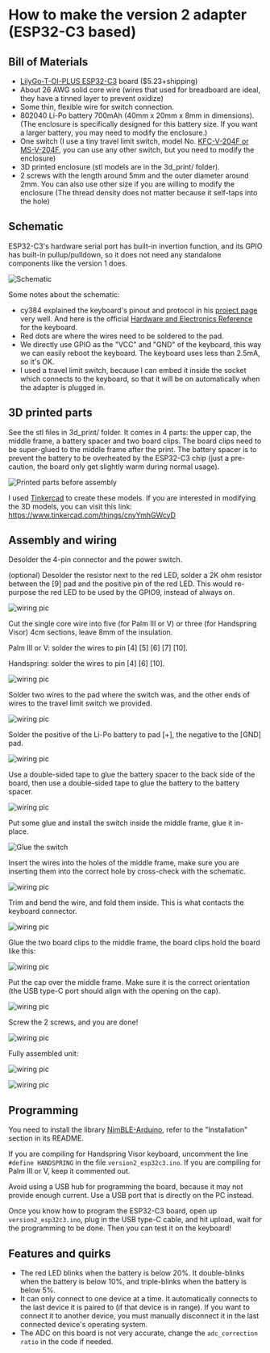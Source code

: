 # How to make the version 2 adapter (ESP32-C3 based)

Bill of Materials
----------
- [LilyGo-T-OI-PLUS ESP32-C3](https://www.aliexpress.com/item/1005003348936965.html) board ($5.23+shipping)
- About 26 AWG solid core wire (wires that used for breadboard are ideal, they have a tinned layer to prevent oxidize)
- Some thin, flexible wire for switch connection.
- 802040 Li-Po battery 700mAh (40mm x 20mm x 8mm in dimensions). (The enclosure is specifically designed for this battery size. If you want a larger battery, you may need to modify the enclosure.)
- One switch (I use a tiny travel limit switch, model No. [KFC-V-204F or MS-V-204F](https://www.aliexpress.com/i/32918743539.html), you can use any other switch, but you need to modify the enclosure)
- 3D printed enclosure (stl models are in the 3d_print/ folder).
- 2 screws with the length around 5mm and the outer diameter around 2mm. You can also use other size if you are willing to modify the enclosure (The thread density does not matter because it self-taps into the hole)

Schematic
----------
ESP32-C3's hardware serial port has built-in invertion function, and its GPIO has built-in pullup/pulldown, so it does not need any standalone components like the version 1 does.

![Schematic](/images/version2/schematic.jpg "Schematic")

Some notes about the schematic:

- cy384 explained the keyboard's pinout and protocol in his [project page](http://www.cy384.com/projects/palm-keyboard.html) very well. And here is the official [Hardware and Electronics Reference](http://www.splorp.com/pdf/stowawayhwref.pdf) for the keyboard.
- Red dots are where the wires need to be soldered to the pad.
- We directly use GPIO as the "VCC" and "GND" of the keyboard, this way we can easily reboot the keyboard. The keyboard uses less than 2.5mA, so it's OK.
- I used a travel limit switch, because I can embed it inside the socket which connects to the keyboard, so that it will be on automatically when the adapter is plugged in.

3D printed parts
----------------
See the stl files in 3d_print/ folder. It comes in 4 parts: the upper cap, the middle frame, a battery spacer and two board clips. The board clips need to be super-glued to the middle frame after the print. The battery spacer is to prevent the battery to be overheated by the ESP32-C3 chip (just a pre-caution, the board only get slightly warm during normal usage).

![Printed parts before assembly](/images/version2/3d_print.jpg "Printed parts before assembly")

I used [Tinkercad](https://www.tinkercad.com/) to create these models. If you are interested in modifying the 3D models, you can visit this link: https://www.tinkercad.com/things/cnyYmhGWcyD

Assembly and wiring
-------------------

Desolder the 4-pin connector and the power switch.

(optional) Desolder the resistor next to the red LED, solder a 2K ohm resistor between the [9] pad and the positive pin of the red LED. This would re-purpose the red LED to be used by the GPIO9, instead of always on.

![wiring pic](/images/version2/wiring1.jpg)

Cut the single core wire into five (for Palm III or V) or three (for Handspring Visor) 4cm sections, leave 8mm of the insulation.

Palm III or V: solder the wires to pin [4] [5] [6] [7] [10].

Handspring: solder the wires to pin [4] [6] [10].

![wiring pic](/images/version2/wiring2.jpg)

Solder two wires to the pad where the switch was, and the other ends of wires to the travel limit switch we provided.

![wiring pic](/images/version2/wiring3.jpg)

Solder the positive of the Li-Po battery to pad [+], the negative to the [GND] pad.

![wiring pic](/images/version2/wiring4.jpg)

Use a double-sided tape to glue the battery spacer to the back side of the board, then use a double-sided tape to glue the battery to the battery spacer.

![wiring pic](/images/version2/wiring5.jpg)

Put some glue and install the switch inside the middle frame, glue it in-place.

![Glue the switch](/images/version2/glue_switch.jpg)

Insert the wires into the holes of the middle frame, make sure you are inserting them into the correct hole by cross-check with the schematic.

![wiring pic](/images/version2/wiring6.jpg)

Trim and bend the wire, and fold them inside. This is what contacts the keyboard connector.

![wiring pic](/images/version2/wiring7.jpg)

Glue the two board clips to the middle frame, the board clips hold the board like this:

![wiring pic](/images/version2/middle_assembly.jpg)

Put the cap over the middle frame. Make sure it is the correct orientation (the USB type-C port should align with the opening on the cap).

![wiring pic](/images/version2/upper_case.jpg)

Screw the 2 screws, and you are done!

![wiring pic](/images/version2/screws.jpg)

Fully assembled unit:

![wiring pic](/images/version2/front.jpg)

![wiring pic](/images/version2/charge_port.jpg)

Programming
-----------
You need to install the library [NimBLE-Arduino](https://github.com/h2zero/NimBLE-Arduino), refer to the "Installation" section in its README.

If you are compiling for Handspring Visor keyboard, uncomment the line `#define HANDSPRING` in the file `version2_esp32c3.ino`. If you are compiling for Palm III or V, keep it commented out.

Avoid using a USB hub for programming the board, because it may not provide enough current. Use a USB port that is directly on the PC instead.

Once you know how to program the ESP32-C3 board, open up `version2_esp32c3.ino`, plug in the USB type-C cable, and hit upload, wait for the programming to be done. Then you can test it on the keyboard!

Features and quirks
---------------------
- The red LED blinks when the battery is below 20%. It double-blinks when the battery is below 10%, and triple-blinks when the battery is below 5%.
- It can only connect to one device at a time. It automatically connects to the last device it is paired to (if that device is in range). If you want to connect it to another device, you must manually disconnect it in the last connected device's operating system.
- The ADC on this board is not very accurate, change the `adc_correction ratio` in the code if needed.

